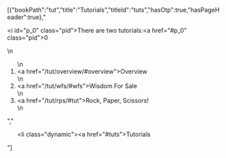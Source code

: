 [{"bookPath":"tut","title":"Tutorials","titleId":"tuts","hasOtp":true,"hasPageHeader":true},"<p><i id=\"p_0\" class=\"pid\"></i>There are two tutorials:<a href=\"#p_0\" class=\"pid\">0</a></p>\n<ol>\n  <li><a href=\"/tut/overview/#overview\">Overview</a></li>\n  <li><a href=\"/tut/wfs/#wfs\">Wisdom For Sale</a></li>\n  <li><a href=\"/tut/rps/#tut\">Rock, Paper, Scissors!</a></li>\n</ol>","<ul><li class=\"dynamic\"><a href=\"#tuts\">Tutorials</a></li></ul>"]